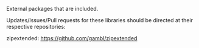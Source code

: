 External packages that are included. 

Updates/Issues/Pull requests for these libraries should be
directed at their respective repositories:

zipextended: https://github.com/gambl/zipextended
